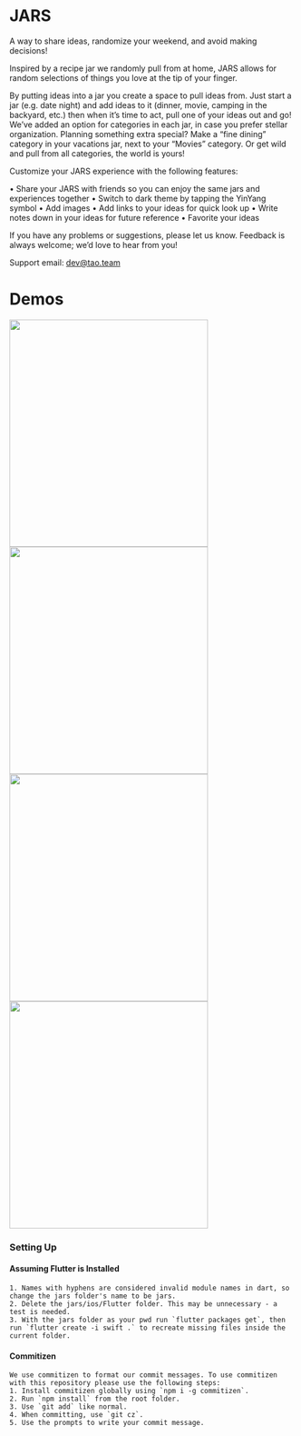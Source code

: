 # JARS
A way to share ideas, randomize your weekend, and avoid making decisions!

Inspired by a recipe jar we randomly pull from at home, JARS allows for random selections of things you love at the tip of your finger.


By putting ideas into a jar you create a space to pull ideas from. Just start a jar (e.g. date night) and add ideas to it (dinner, movie, camping in the backyard, etc.) then when it’s time to act, pull one of your ideas out and go! We’ve added an option for categories in each jar, in case you prefer stellar organization. Planning something extra special? Make a “fine dining” category in your vacations jar, next to your “Movies” category. Or get wild and pull from all categories, the world is yours!
 
Customize your JARS experience with the following features:

• Share your JARS with friends so you can enjoy the same jars and experiences together
• Switch to dark theme by tapping the YinYang symbol
• Add images
• Add links to your ideas for quick look up
• Write notes down in your ideas for future reference
• Favorite your ideas


If you have any problems or suggestions, please let us know.
Feedback is always welcome; we’d love to hear from you! 

Support email: dev@tao.team

# Demos
<p float="left">
 <img src="https://user-images.githubusercontent.com/17322126/58373722-fbe6c800-7eef-11e9-8db6-78803370442a.gif" width="350" height="400">
 <img src="https://user-images.githubusercontent.com/17322126/58373731-1a4cc380-7ef0-11e9-8866-105346de5d49.gif" width="350" height="400">
 <img src="https://user-images.githubusercontent.com/17322126/58373748-7adc0080-7ef0-11e9-894d-0983c160bbeb.gif" width="350" height="400">
 <img src="https://user-images.githubusercontent.com/17322126/58373752-8af3e000-7ef0-11e9-97f2-6a576f157cf3.gif" width="350" height="400">
 </p>

### Setting Up
#### Assuming Flutter is Installed
    1. Names with hyphens are considered invalid module names in dart, so change the jars folder's name to be jars.
    2. Delete the jars/ios/Flutter folder. This may be unnecessary - a test is needed.
    3. With the jars folder as your pwd run `flutter packages get`, then run `flutter create -i swift .` to recreate missing files inside the current folder.
#### Commitizen
    We use commitizen to format our commit messages. To use commitizen with this repository please use the following steps:
    1. Install commitizen globally using `npm i -g commitizen`.
    2. Run `npm install` from the root folder.
    3. Use `git add` like normal.
    4. When committing, use `git cz`.
    5. Use the prompts to write your commit message.
